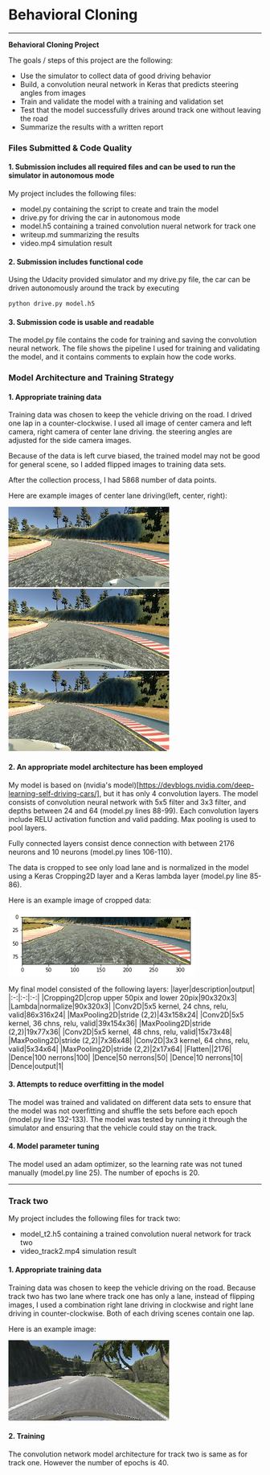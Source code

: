 # **Behavioral Cloning** 

---

**Behavioral Cloning Project**

The goals / steps of this project are the following:
* Use the simulator to collect data of good driving behavior
* Build, a convolution neural network in Keras that predicts steering angles from images
* Train and validate the model with a training and validation set
* Test that the model successfully drives around track one without leaving the road
* Summarize the results with a written report

[//]: # (Image References)

[image1]: ./imgs/left_2018_10_01_11_05_08_336.jpg "left camera"
[image2]: ./imgs/center_2018_10_01_11_05_08_336.jpg "center camera"
[image3]: ./imgs/right_2018_10_01_11_05_08_336.jpg "right camera"
[image4]: ./imgs/cropped.png "cropped"
[image5]: ./imgs/center_2018_10_02_17_33_05_866.jpg "track2"

### Files Submitted & Code Quality

#### 1. Submission includes all required files and can be used to run the simulator in autonomous mode

My project includes the following files:
* model.py containing the script to create and train the model
* drive.py for driving the car in autonomous mode
* model.h5 containing a trained convolution nueral network for track one
* writeup.md summarizing the results
* video.mp4 simulation result

#### 2. Submission includes functional code
Using the Udacity provided simulator and my drive.py file, the car can be driven autonomously around the track by executing 
```sh
python drive.py model.h5
```

#### 3. Submission code is usable and readable

The model.py file contains the code for training and saving the convolution neural network. The file shows the pipeline I used for training and validating the model, and it contains comments to explain how the code works.

### Model Architecture and Training Strategy

#### 1. Appropriate training data

Training data was chosen to keep the vehicle driving on the road. I drived one lap in a counter-clockwise.   I used all image of center camera and left camera, right camera of center lane driving. the steering angles are adjusted for the side camera images.

Because of the data is left curve biased, the trained model may not be good for general scene, so I added flipped images to training data sets.

After the collection process, I had 5868 number of data points.

Here are example images of center lane driving(left, center, right):

![alt text][image1]
![alt text][image2]
![alt text][image3]

#### 2. An appropriate model architecture has been employed

My model is based on (nvidia's model)[https://devblogs.nvidia.com/deep-learning-self-driving-cars/], but it has only 4 convolution layers. The model consists of convolution neural network with 5x5 filter and 3x3 filter, and depths between 24 and 64 (model.py lines 88-99). Each convolution layers include RELU activation function and valid padding. Max pooling is used to pool layers.

Fully connected layers consist dence connection with between 2176 neurons and 10 neurons (model.py lines 106-110). 

The data is cropped to see only load lane and is normalized in the model using a Keras Cropping2D layer and a Keras lambda layer (model.py line 85-86).

Here is an example image of cropped data:

![alt text][image4]


My final model consisted of the following layers:
|layer|description|output|
|:-:|:-:|:-:|
|Cropping2D|crop upper 50pix and lower 20pix|90x320x3|
|Lambda|normalize|90x320x3|
|Conv2D|5x5 kernel, 24 chns, relu, valid|86x316x24|
|MaxPooling2D|stride (2,2)|43x158x24|
|Conv2D|5x5 kernel, 36 chns, relu, valid|39x154x36|
|MaxPooling2D|stride (2,2)|19x77x36|
|Conv2D|5x5 kernel, 48 chns, relu, valid|15x73x48|
|MaxPooling2D|stride (2,2)|7x36x48|
|Conv2D|3x3 kernel, 64 chns, relu, valid|5x34x64|
|MaxPooling2D|stride (2,2)|2x17x64|
|Flatten||2176|
|Dence|100 nerrons|100|
|Dence|50 nerrons|50|
|Dence|10 nerrons|10|
|Dence|output|1|


#### 3. Attempts to reduce overfitting in the model

The model was trained and validated on different data sets to ensure that the model was not overfitting and shuffle the sets before each epoch (model.py line 132-133). The model was tested by running it through the simulator and ensuring that the vehicle could stay on the track.

#### 4. Model parameter tuning

The model used an adam optimizer, so the learning rate was not tuned manually (model.py line 25). The number of epochs is 20.

----
### Track two

My project includes the following files for track two:
* model_t2.h5 containing a trained convolution nueral network for track two
* video_track2.mp4 simulation result

#### 1. Appropriate training data

Training data was chosen to keep the vehicle driving on the road. Because  track two has two lane where track one has only a lane, instead of flipping images, I used a combination right lane driving in clockwise and right lane driving in counter-clockwise. Both of each driving scenes contain one lap.

Here is an example image:

![alt text][image5]

#### 2. Training

The convolution network model architecture for track two is same as for track one. However the number of epochs is 40.